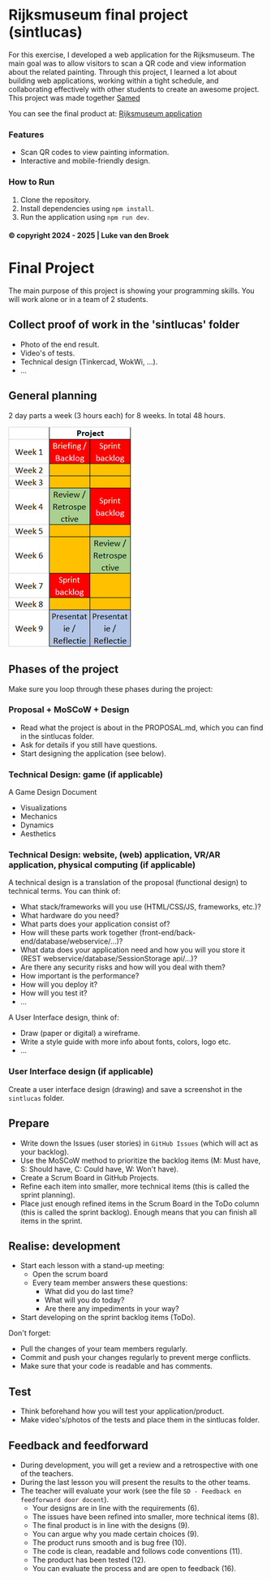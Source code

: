 # Rijksmuseum final project (sintlucas)

For this exercise, I developed a web application for the Rijksmuseum. The main goal was to allow visitors to scan a QR code and view information about the related painting. Through this project, I learned a lot about building web applications, working within a tight schedule, and collaborating effectively with other students to create an awesome project. This project was made together [Samed](https://github.com/SamedBozaslan)

You can see the final product at: [Rijksmuseum application](https://rijksmuseum.lukevdbroek.nl/homepage)

### Features
- Scan QR codes to view painting information.
- Interactive and mobile-friendly design.

### How to Run
1. Clone the repository.
2. Install dependencies using `npm install`.
3. Run the application using `npm run dev`.

#### © copyright 2024 - 2025 | Luke van den Broek

# Final Project

The main purpose of this project is showing your programming skills.
You will work alone or in a team of 2 students.

## Collect proof of work in the 'sintlucas' folder
* Photo of the end result.
* Video's of tests.
* Technical design (Tinkercad, WokWi, ...).
* ...

## General planning
2 day parts a week (3 hours each) for 8 weeks. In total 48 hours.

![general_planning.png](assets%2Fgeneral_planning.png)

## Phases of the project
Make sure you loop through these phases during the project:

### Proposal + MoSCoW + Design
* Read what the project is about in the PROPOSAL.md, which you can find in the sintlucas folder.
* Ask for details if you still have questions.
* Start designing the application (see below).

### Technical Design: game (if applicable)
A Game Design Document
* Visualizations
* Mechanics
* Dynamics
* Aesthetics

### Technical Design: website, (web) application, VR/AR application, physical computing (if applicable)
A technical design is a translation of the proposal (functional design) to technical terms.
You can think of:
* What stack/frameworks will you use (HTML/CSS/JS, frameworks,  etc.)?
* What hardware do you need?
* What parts does your application consist of?
* How will these parts work together (front-end/back-end/database/webservice/...)?
* What data does your application need and how you will you store it (REST webservice/database/SessionStorage api/...)?
* Are there any security risks and how will you deal with them?
* How important is the performance?
* How will you deploy it?
* How will you test it?
* ...

A User Interface design, think of:
* Draw (paper or digital) a wireframe.
* Write a style guide with more info about fonts, colors, logo etc.
* ...

### User Interface design (if applicable)
Create a user interface design (drawing) and save a screenshot in the `sintlucas` folder.

## Prepare
* Write down the Issues (user stories) in `GitHub Issues` (which will act as your backlog).
* Use the MoSCoW method to prioritize the backlog items (M: Must have, S: Should have, C: Could have, W: Won't have).
* Create a Scrum Board in GitHub Projects.
* Refine each item into smaller, more technical items (this is called the sprint planning).
* Place just enough refined items in the Scrum Board in the ToDo column (this is called the sprint backlog).
  Enough means that you can finish all items in the sprint.
 
## Realise: development
* Start each lesson with a stand-up meeting:
  * Open the scrum board
  * Every team member answers these questions:
    * What did you do last time?
    * What will you do today?
    * Are there any impediments in your way?
* Start developing on the sprint backlog items (ToDo).

Don't forget:
* Pull the changes of your team members regularly.
* Commit and push your changes regularly to prevent merge conflicts.
* Make sure that your code is readable and has comments.

## Test
* Think beforehand how you will test your application/product.
* Make video's/photos of the tests and place them in the sintlucas folder.

## Feedback and feedforward
* During development, you will get a review and a retrospective with one of the teachers.
* During the last lesson you will present the results to the other teams.
* The teacher will evaluate your work (see the file `SD - Feedback en feedforward door docent`). 
  * Your designs are in line with the requirements (6).
  * The issues have been refined into smaller, more technical items (8).
  * The final product is in line with the designs (9).
  * You can argue why you made certain choices (9).
  * The product runs smooth and is bug free (10).
  * The code is clean, readable and follows code conventions (11).
  * The product has been tested (12).
  * You can evaluate the process and are open to feedback (16).

  
